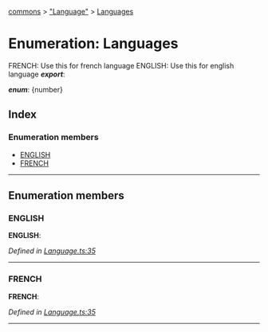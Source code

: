 [commons](../README.md) > ["Language"](../modules/_language_.md) > [Languages](../enums/_language_.languages.md)

# Enumeration: Languages

FRENCH: Use this for french language ENGLISH: Use this for english language
*__export__*: 

*__enum__*: {number}

## Index

### Enumeration members

* [ENGLISH](_language_.languages.md#english)
* [FRENCH](_language_.languages.md#french)

---

## Enumeration members

<a id="english"></a>

###  ENGLISH

**ENGLISH**: 

*Defined in [Language.ts:35](https://github.com/Maxime6678/commons/blob/165f217/src/Language.ts#L35)*

___
<a id="french"></a>

###  FRENCH

**FRENCH**: 

*Defined in [Language.ts:35](https://github.com/Maxime6678/commons/blob/165f217/src/Language.ts#L35)*

___

